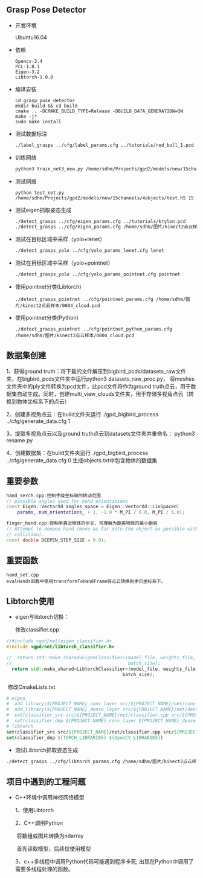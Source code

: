 ## Grasp Pose Detector

- 开发环境

  Ubuntu16.04

- 依赖

  ```
  Opencv-3.4
  PCL-1.8.1
  Eigen-3.2
  Libtorch-1.0.0
  ```

- 编译安装

  ```
  cd grasp_pose_detector
  mkdir build && cd build
  cmake .. -DCMAKE_BUILD_TYPE=Release -DBUILD_DATA_GENERATION=ON 
  make -j*
  sudo make install
  ```

- 测试数据标注

  ```bash
  ./label_grasps ../cfg/label_params.cfg ../tutorials/red_bull_1.pcd ../tutorials/red_bull_gt.pcd
  ```

- 训练网络

  ```bash
  python3 train_net3_new.py /home/sdhm/Projects/gpd2/models/new/15channels/train.h5 /home/sdhm/Projects/gpd2/models/new/15channels/4objects/test.h5 15
  ```

- 测试网络

  ```
  python test_net.py /home/sdhm/Projects/gpd2/models/new/15channels/4objects/test.h5 15
  ```

- 测试eigen抓取姿态生成

  ```bash
  ./detect_grasps ../cfg/eigen_params.cfg ../tutorials/krylon.pcd
  ./detect_grasps ../cfg/eigen_params.cfg /home/sdhm/图片/kinect2点云样本/0004_cloud.pcd
  ```

- 测试在目标区域中采样（yolo+lenet）

  ```bash
  ./detect_grasps_yolo ../cfg/yolo_params_lenet.cfg lenet
  ```

- 测试在目标区域中采样（yolo+pointnet）

  ```bash
  ./detect_grasps_yolo ../cfg/yolo_params_pointnet.cfg pointnet
  ```

- 使用pointnet分类(Libtorch)

  ```
  ./detect_grasps_pointnet ../cfg/pointnet_params.cfg /home/sdhm/图片/kinect2点云样本/0004_cloud.pcd
  ```

- 使用pointnet分类(Python)

  ```
  ./detect_grasps_pointnet ../cfg/pointnet_python_params.cfg /home/sdhm/图片/kinect2点云样本/0004_cloud.pcd
  ```

## 数据集创建

1、获得ground truth：将下载的文件解压到bigbird_pcds/datasets_raw文件夹，在bigbird_pcds文件夹中运行python3 datasets_raw_proc.py， 将meshes文件夹中的ply文件转换为pcd文件，此pcd文件将作为ground truth点云，用于数据集自动生成。同时，创建multi_view_clouds文件夹，用于存储多视角点云（转换到物体坐标系下的点云）

2、创建多视角点云：在build文件夹运行 ./gpd_bigbird_process ../cfg/generate_data.cfg 1

3、提取多视角点云以及ground truth点云到datasets文件夹并重命名： python3 rename.py

4、创建数据集：在build文件夹运行 ./gpd_bigbird_process ../cfg/generate_data.cfg 0  生成objects.txt中包含物体的数据集



## 重要参数

```c++
hand_serch.cpp:控制手绕坐标轴的转动范围
// possible angles used for hand orientations
const Eigen::VectorXd angles_space = Eigen::VectorXd::LinSpaced(
    params_.num_orientations_ + 1, -1.0 * M_PI / 6.0, M_PI / 6.0);
```

```c++
finger_hand.cpp:控制手靠近物体的步长，可理解为距离物体的最小距离
// Attempt to deepen hand (move as far onto the object as possible without
// collision).
const double DEEPEN_STEP_SIZE = 0.01;
```

## 重要函数

```
hand_set.cpp
evalHands函数中使用transformToHandFrame将点云转换到手爪坐标系下。
```



## Libtorch使用

- eigen与libtorch切换：

  修改classifier.cpp

```C++
//#include <gpd/net/eigen_classifier.h>
#include <gpd/net/libtorch_classifier.h>

//  return std::make_shared<EigenClassifier>(model_file, weights_file, device,
//                                           batch_size);
  return std::make_shared<LibtorchClassifier>(model_file, weights_file, device,
                                           batch_size);
```

​	修改CmakeLists.txt

```cmake
# eigen
#  add_library(${PROJECT_NAME}_conv_layer src/${PROJECT_NAME}/net/conv_layer.cpp)
#  add_library(${PROJECT_NAME}_dense_layer src/${PROJECT_NAME}/net/dense_layer.cpp)
#  set(classifier_src src/${PROJECT_NAME}/net/classifier.cpp src/${PROJECT_NAME}/net/eigen_classifier.cpp)
#  set(classifier_dep ${PROJECT_NAME}_conv_layer ${PROJECT_NAME}_dense_layer ${OpenCV_LIBRARIES})
# libtorch
set(classifier_src src/${PROJECT_NAME}/net/classifier.cpp src/${PROJECT_NAME}/net/libtorch_classifier.cpp)
set(classifier_dep ${TORCH_LIBRARIES} ${OpenCV_LIBRARIES})
```



- 测试Libtorch抓取姿态生成

```bash
./detect_grasps ../cfg/libtorch_params.cfg /home/sdhm/图片/kinect2点云样本/0004_cloud.pcd
```



## 项目中遇到的工程问题

- C++环境中调用神经网络模型

  1、使用Libtorch

  2、C++调用Python

  ​	将数组或图片转换为ndarray

  ​	首先读取模型，后续仅使用模型
  
  3、c++多线程中调用Python代码可能遇到程序卡死, 出现在Python中调用了需要多线程处理的函数。